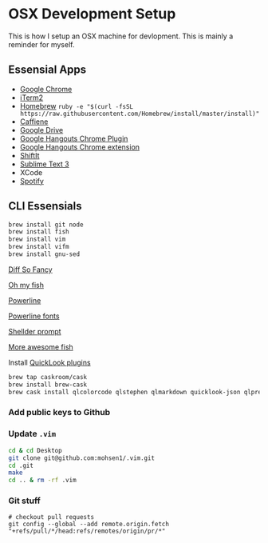# OSX Development Setup

This is how I setup an OSX machine for devlopment. This is mainly a reminder for myself.


## Essensial Apps
* [Google Chrome](https://www.google.com/intl/en_us/chrome/browser/)
* [iTerm2](www.iterm2.com/)
* [Homebrew](brew.sh) `ruby -e "$(curl -fsSL https://raw.githubusercontent.com/Homebrew/install/master/install)"`
* [Caffiene](http://lightheadsw.com/caffeine/)
* [Google Drive](https://tools.google.com/dlpage/drive/?hl=en)
* [Google Hangouts Chrome Plugin](https://www.google.com/tools/dlpage/hangoutplugin)
* [Google Hangouts Chrome extension](https://chrome.google.com/webstore/detail/hangouts/nckgahadagoaajjgafhacjanaoiihapd?utm_source=chrome-ntp-icon)
* [ShiftIt](https://code.google.com/p/shiftit/)
* [Sublime Text 3](http://www.sublimetext.com/3)
* XCode
* [Spotify](https://www.spotify.com/us/)


## CLI Essensials

```bash
brew install git node
brew install fish
brew install vim
brew install vifm
brew install gnu-sed
```

[Diff So Fancy](https://github.com/so-fancy/diff-so-fancy)

[Oh my fish](https://github.com/oh-my-fish/oh-my-fish)

[Powerline](https://powerline.readthedocs.org/en/latest/installation.html)

[Powerline fonts](https://github.com/powerline/fonts)

[Shellder prompt](https://github.com/simnalamburt/shellder)

[More awesome fish](https://github.com/bucaran/awesome-fish)

Install [QuickLook plugins](https://github.com/sindresorhus/quick-look-plugins)

``` bash
brew tap caskroom/cask
brew install brew-cask
brew cask install qlcolorcode qlstephen qlmarkdown quicklook-json qlprettypatch quicklook-csv betterzipql webp-quicklook suspicious-package
```

### Add public keys to Github

### Update `.vim`

```bash
cd & cd Desktop
git clone git@github.com:mohsen1/.vim.git
cd .git
make
cd .. & rm -rf .vim
```

### Git stuff

```
# checkout pull requests
git config --global --add remote.origin.fetch "+refs/pull/*/head:refs/remotes/origin/pr/*"
```
